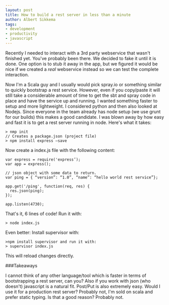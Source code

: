 ```yaml
---
layout: post
title: How to build a rest server in less than a minute
author: Albert Sikkema
tags:
- development
- productivity
- javascript
---
```


Recently I needed to interact with a 3rd party webservice that wasn't finished yet. You've probably been there.
We decided to fake it until it is done. One option is to stub it away in the app, but we figured it would be nice
if we created a *real* webservice instead so we can test the complete interaction.

Now I'm a Scala guy and I usually would pick spray.io or something similar to quickly bootstrap a rest service.
However, even if you copy/paste it will still take a considerable amount of time to get the sbt and spray code in place
and have the service up and running. I wanted something faster to setup and more lightweight. I considered python and then
 also looked at Nodejs.
Since everyone in the team already has node setup (we use grunt for our builds) this makes a good candidate. I was blown away
by how easy and fast it is to get a rest server running in node. Here's what it takes:

    > nmp init
    // Creates a package.json (project file)
    > npm install express –save

Now create a index.js file with the following content:

    var express = require('express’);
    var app = express();

    // json object with some data to return.
    var ping = { “version”: “1.0”, “name”: “hello world rest service”};

    app.get('/ping', function(req, res) {
      res.json(ping);
    });

    app.listen(4730);

That's it, 6 lines of code! Run it with:

    > node index.js

Even better: Install supervisor with:

    >npm install supervisor and run it with:
    > supervisor index.js

This will reload changes directly.

###Takeaways

I cannot think of any other language/tool which is faster in terms of bootstrapping a rest server, can you?
Also if you work with json (who doesn't) javascript is a natural fit. Post/Put is also extremely easy.
Would I use it for a production rest server? Probably not, I'm sold on scala and prefer static typing.
Is that a good reason? Probably not.
